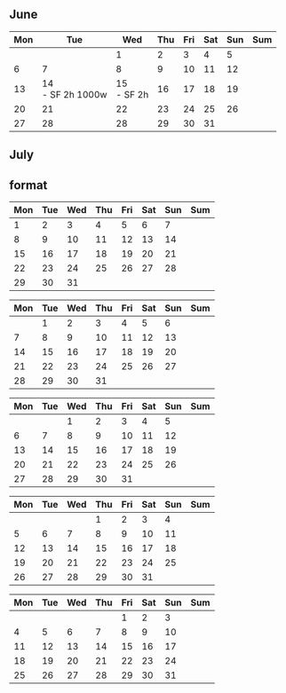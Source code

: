 <h2>June</h2>

| Mon | Tue | Wed | Thu | Fri | Sat | Sun | Sum | 
| --- | --- | --- | --- | --- | --- | --- | --- | 
|  |  | 1<br> | 2<br> | 3<br> | 4<br> | 5<br> |  | 
| 6<br> | 7<br> | 8<br> | 9<br> | 10<br> | 11<br> | 12<br> |  | 
| 13<br> | 14<br>- SF 2h 1000w<br> | 15<br>- SF 2h<br> | 16<br> | 17<br> | 18<br> | 19<br> |  | 
| 20<br> | 21<br> | 22<br> | 23<br> | 24<br> | 25<br> | 26<br> |  | 
| 27<br> | 28<br> | 28<br> | 29<br> | 30<br> | 31<br> |  |  | 


<h2>July</h2>














<h2>format</h2>


| Mon | Tue | Wed | Thu | Fri | Sat | Sun | Sum | 
| --- | --- | --- | --- | --- | --- | --- | --- | 
| 1<br> | 2<br> | 3<br> | 4<br> | 5<br> | 6<br> | 7<br> |  |  
| 8<br> | 9<br> | 10<br> | 11<br> | 12<br> | 13<br> | 14<br> |  | 
| 15<br> | 16<br> | 17<br> | 18<br> | 19<br> | 20<br> | 21<br> |  | 
| 22<br> | 23<br> | 24<br> | 25<br> | 26<br> | 27<br> | 28<br> |  | 
| 29<br> | 30<br> | 31<br> |  |  | |  | 

| Mon | Tue | Wed | Thu | Fri | Sat | Sun | Sum | 
| --- | --- | --- | --- | --- | --- | --- | --- | 
|  | 1<br> | 2<br> | 3<br> | 4<br> | 5<br> | 6<br> |  |
| 7<br> | 8<br> | 9<br> | 10<br> | 11<br> | 12<br> | 13<br> |  | 
| 14<br> | 15<br> | 16<br> | 17<br> | 18<br> | 19<br> | 20<br> |  | 
| 21<br> | 22<br> | 23<br> | 24<br> | 25<br> | 26<br> | 27<br>  |  | 
| 28<br>| 29<br> | 30<br> | 31<br> |  |  | |  


| Mon | Tue | Wed | Thu | Fri | Sat | Sun | Sum | 
| --- | --- | --- | --- | --- | --- | --- | --- | 
|  |  | 1<br> | 2<br> | 3<br> | 4<br> | 5<br> |  | 
| 6<br> | 7<br> | 8<br> | 9<br> | 10<br> | 11<br> | 12<br> |  | 
| 13<br> | 14<br> | 15<br> | 16<br> | 17<br> | 18<br> | 19<br> |  | 
| 20<br> | 21<br> | 22<br> | 23<br> | 24<br> | 25<br> | 26<br> |  | 
| 27<br> | 28<br>  | 29<br> | 30<br> | 31<br> |  |  |  | 

| Mon | Tue | Wed | Thu | Fri | Sat | Sun | Sum | 
| --- | --- | --- | --- | --- | --- | --- | --- | 
|  |  |  | 1<br> | 2<br> | 3<br> | 4<br>  |  | 
| 5<br>| 6<br> | 7<br> | 8<br> | 9<br> | 10<br> | 11<br>  |  | 
| 12<br> | 13<br> | 14<br> | 15<br> | 16<br> | 17<br> | 18<br> |  | 
| 19<br> | 20<br> | 21<br> | 22<br> | 23<br> | 24<br> | 25<br> |  | 
| 26<br>  | 27<br> | 28<br>  | 29<br> | 30<br> | 31<br> |  |  |   

| Mon | Tue | Wed | Thu | Fri | Sat | Sun | Sum | 
| --- | --- | --- | --- | --- | --- | --- | --- | 
|  |  |   |  | 1<br> | 2<br> | 3<br>  | |
| 4<br>  | 5<br>| 6<br> | 7<br> | 8<br> | 9<br> | 10<br>   |  | 
| 11<br> | 12<br> | 13<br> | 14<br> | 15<br> | 16<br> | 17<br> |  | 
| 18<br> | 19<br> | 20<br> | 21<br> | 22<br> | 23<br> | 24<br> |  | 
| 25<br> | 26<br>  | 27<br> | 28<br>  | 29<br> | 30<br> | 31<br> |  |   
